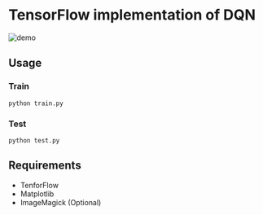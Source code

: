 # TensorFlow implementation of DQN
![demo](https://raw.githubusercontent.com/algolab-inc/tf-dqn-simple/master/demo-catch_ball.gif)

## Usage
### Train
```
python train.py
```

### Test
```
python test.py
```

## Requirements
* TenforFlow
* Matplotlib
* ImageMagick (Optional)
